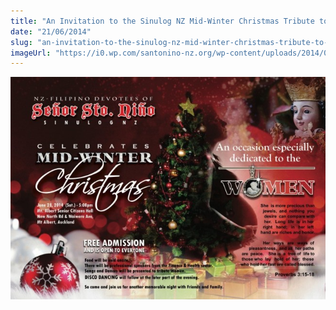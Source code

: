 ```yaml
---
title: "An Invitation to the Sinulog NZ Mid-Winter Christmas Tribute to Women"
date: "21/06/2014"
slug: "an-invitation-to-the-sinulog-nz-mid-winter-christmas-tribute-to-women"
imageUrl: "https://i0.wp.com/santonino-nz.org/wp-content/uploads/2014/05/midwinter-christmas-for-women-poster-1024x723.jpg?resize=656%2C463"
---
```


[![midwinter christmas for women - poster](assets\images\midwinter-christmas-for-women-poster-1024x723.jpg)](https://i0.wp.com/santonino-nz.org/wp-content/uploads/2014/05/midwinter-christmas-for-women-poster-e1400610563366.jpg)